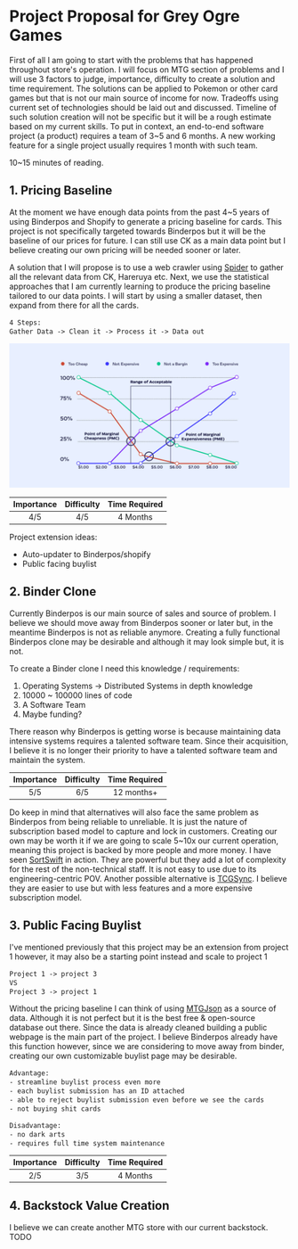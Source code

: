 # Project Proposal for Grey Ogre Games
First of all I am going to start with the problems that has happened throughout store's operation. I will focus on MTG section of problems and I will use 3 factors to judge, importance, difficulty to create a solution and time requirement. The solutions can be applied to Pokemon or other card games but that is not our main source of income for now. Tradeoffs using current set of technologies should be laid out and discussed. Timeline of such solution creation will not be specific but it will be a rough estimate based on my current skills. To put in context, an end-to-end software project (a product) requires a team of 3~5 and 6 months. A new working feature for a single project usually requires 1 month with such team.

10~15 minutes of reading.

##  1. Pricing Baseline
At the moment we have enough data points from the past 4~5 years of using Binderpos and Shopify to generate a pricing baseline for cards. This project is not specifically targeted towards Binderpos but it will be the baseline of our prices for future. I can still use CK as a main data point but I believe creating our own pricing will be needed sooner or later. 

A solution that I will propose is to use a web crawler using [Spider](https://spider.cloud/) to gather all the relevant data from CK, Hareruya etc. Next, we use the statistical approaches that I am currently learning to produce the pricing baseline tailored to our data points. I will start by using a smaller dataset, then expand from there for all the cards. 
```
4 Steps:
Gather Data -> Clean it -> Process it -> Data out
```

![alt text](pricingsweetspot.jpg)

 Importance | Difficulty | Time Required 
 :---: | :---: | :---: 
4/5 | 4/5 | 4 Months

Project extension ideas:
 - Auto-updater to Binderpos/shopify
 - Public facing buylist

## 2. Binder Clone
Currently Binderpos is our main source of sales and source of problem. I believe we should move away from Binderpos sooner or later but, in the meantime Binderpos is not as reliable anymore. Creating a fully functional Binderpos clone may be desirable and although it may look simple but, it is not.

To create a Binder clone I need this knowledge / requirements:
1. Operating Systems -> Distributed Systems in depth knowledge
2. 10000 ~ 100000 lines of code
3. A Software Team
4. Maybe funding?

There reason why Binderpos is getting worse is because maintaining data intensive systems requires a talented software team. Since their acquisition, I believe it is no longer their priority to have a talented software team and maintain the system.

 Importance | Difficulty | Time Required 
 :---: | :---: | :---: 
 5/5 | 6/5 | 12 months+

 Do keep in mind that alternatives will also face the same problem as Binderpos from being reliable to unreliable. It is just the nature of subscription based model to capture and lock in customers. Creating our own may be worth it if we are going to scale 5~10x our current operation, meaning this project is backed by more people and more money. I have seen [SortSwift](https://www.sortswift.com/) in action. They are powerful but they add a lot of complexity for the rest of the non-technical staff. It is not easy to use due to its engineering-centric POV. Another possible alternative is [TCGSync](https://tcgsync.com/). I believe they are easier to use but with less features and a more expensive subscription model.

 ## 3. Public Facing Buylist
I've mentioned previously that this project may be an extension from project 1 however, it may also be a starting point instead and scale to project 1
```
Project 1 -> project 3
VS
Project 3 -> project 1
```

Without the pricing baseline I can think of using [MTGJson](https://mtgjson.com/) as a source of data. Although it is not perfect but it is the best free & open-source database out there. Since the data is already cleaned building a public webpage is the main part of the project. I believe Binderpos already have this function however, since we are considering to move away from binder, creating our own customizable buylist page may be desirable.
```
Advantage:
- streamline buylist process even more
- each buylist submission has an ID attached
- able to reject buylist submission even before we see the cards
- not buying shit cards
```
```
Disadvantage:
- no dark arts
- requires full time system maintenance
```
 Importance | Difficulty | Time Required 
 :---: | :---: | :---: 
 2/5 | 3/5 | 4 Months


## 4. Backstock Value Creation
I believe we can create another MTG store with our current backstock. TODO